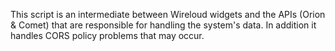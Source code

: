 This script is an intermediate between Wireloud widgets and the APIs (Orion & Comet) that are responsible for handling the system's data. In addition it handles CORS policy problems that may occur.
